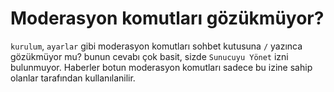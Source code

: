 # Moderasyon komutları gözükmüyor?
`kurulum`, `ayarlar` gibi moderasyon komutları sohbet kutusuna `/` yazınca gözükmüyor mu? bunun cevabı çok basit, sizde `Sunucuyu Yönet` izni bulunmuyor. Haberler botun moderasyon komutları sadece bu izine sahip olanlar tarafından kullanılanilir.
